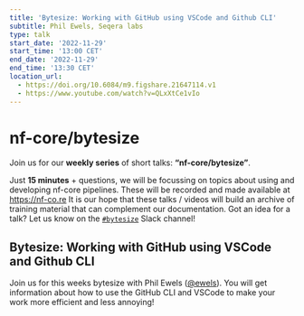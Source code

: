 ```yaml
---
title: 'Bytesize: Working with GitHub using VSCode and Github CLI'
subtitle: Phil Ewels, Seqera labs
type: talk
start_date: '2022-11-29'
start_time: '13:00 CET'
end_date: '2022-11-29'
end_time: '13:30 CET'
location_url:
  - https://doi.org/10.6084/m9.figshare.21647114.v1
  - https://www.youtube.com/watch?v=QLxXtCe1vIo
---
```


# nf-core/bytesize

Join us for our **weekly series** of short talks: **“nf-core/bytesize”**.

Just **15 minutes** + questions, we will be focussing on topics about using and developing nf-core pipelines.
These will be recorded and made available at <https://nf-co.re>
It is our hope that these talks / videos will build an archive of training material that can complement our documentation. Got an idea for a talk? Let us know on the [`#bytesize`](https://nfcore.slack.com/channels/bytesize) Slack channel!

## Bytesize: Working with GitHub using VSCode and Github CLI

Join us for this weeks bytesize with Phil Ewels ([@ewels](https://github.com/ewels/)). You will get information about how to use the GitHub CLI and VSCode to make your work more efficient and less annoying!
